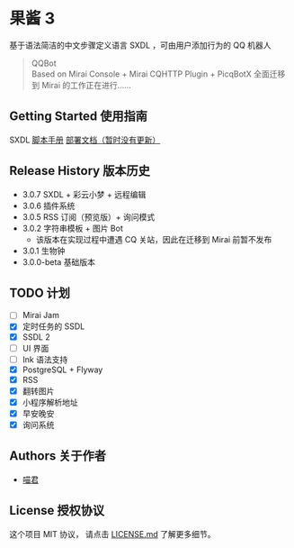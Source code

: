 # 果酱 3

基于语法简洁的中文步骤定义语言 SXDL ，可由用户添加行为的 QQ 机器人

> QQBot  
> Based on Mirai Console + Mirai CQHTTP Plugin + PicqBotX
> 全面迁移到 Mirai 的工作正在进行……

## Getting Started 使用指南

SXDL [脚本手册](https://www.yuque.com/docs/share/1405438e-c596-4ce4-ad3c-483eb3057451)
[部署文档（暂时没有更新）](https://mubu.com/doc/X8zrTpx7c)

## Release History 版本历史

* 3.0.7 SXDL + 彩云小梦 + 远程编辑
* 3.0.6 插件系统
* 3.0.5 RSS 订阅（预览版）+ 询问模式
* 3.0.2 字符串模板 + 图片 Bot
    * 该版本在实现过程中遭遇 CQ 关站，因此在迁移到 Mirai 前暂不发布
* 3.0.1 生物钟
* 3.0.0-beta 基础版本

## TODO 计划

* [ ] Mirai Jam
* [x] 定时任务的 SSDL
* [x] SSDL 2
* [ ] UI 界面
* [ ] Ink 语法支持
* [x] PostgreSQL + Flyway
* [x] RSS
* [x] 翻转图片
* [x] 小程序解析地址
* [x] 早安晚安
* [x] 询问系统

## Authors 关于作者

* [喵君](https://sinarpandora.github.io/)

## License 授权协议

这个项目 MIT 协议， 请点击 [LICENSE.md](LICENSE.md) 了解更多细节。
